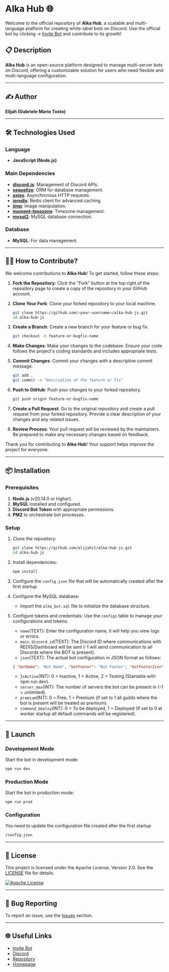 
# Alka Hub 🌐

Welcome to the official repository of **Alka Hub**, a scalable and multi-language platform for creating white-label bots on Discord.
Use the official bot by clicking -> [Invite Bot](https://discord.com/application-directory/843183839869665280) and contribute to its growth!

## 📋 Description
**Alka Hub** is an open-source platform designed to manage multi-server bots on Discord, offering a customizable solution for users who need flexible and multi-language configuration.

---

## ✍️ Author
**Elijah (Gabriele Mario Tosto)**

---

## 🛠️ Technologies Used

### Language
- **JavaScript (Node.js)**

### Main Dependencies
- **[discord.js](https://discord.js.org/)**: Management of Discord APIs.
- **[sequelize](https://sequelize.org/)**: ORM for database management.
- **[axios](https://axios-http.com/)**: Asynchronous HTTP requests.
- **[ioredis](https://github.com/luin/ioredis)**: Redis client for advanced caching.
- **[jimp](https://github.com/oliver-moran/jimp)**: Image manipulation.
- **[moment-timezone](https://momentjs.com/timezone/)**: Timezone management.
- **[mysql2](https://www.npmjs.com/package/mysql2)**: MySQL database connection.

### Database
- **MySQL**: For data management.

---

## 👨‍💻 How to Contribute?

We welcome contributions to **Alka Hub**! To get started, follow these steps:

1. **Fork the Repository**: Click the "Fork" button at the top right of the repository page to create a copy of the repository in your GitHub account.

2. **Clone Your Fork**: Clone your forked repository to your local machine.
   ```bash
   git clone https://github.com/<your-username>/alka-hub-js.git
   cd alka-hub-js
   ```

3. **Create a Branch**: Create a new branch for your feature or bug fix.
   ```bash
   git checkout -b feature-or-bugfix-name
   ```

4. **Make Changes**: Make your changes to the codebase. Ensure your code follows the project's coding standards and includes appropriate tests.

5. **Commit Changes**: Commit your changes with a descriptive commit message.
   ```bash
   git add .
   git commit -m "Description of the feature or fix"
   ```

6. **Push to GitHub**: Push your changes to your forked repository.
   ```bash
   git push origin feature-or-bugfix-name
   ```

7. **Create a Pull Request**: Go to the original repository and create a pull request from your forked repository. Provide a clear description of your changes and any related issues.

8. **Review Process**: Your pull request will be reviewed by the maintainers. Be prepared to make any necessary changes based on feedback.

Thank you for contributing to **Alka Hub**! Your support helps improve the project for everyone.



---

## 📦 Installation

### Prerequisites
1. **Node.js** (v20.14.0 or higher).
2. **MySQL** installed and configured.
3. **Discord Bot Token** with appropriate permissions.
4. **PM2** to orchestrate bot processes.

### Setup
1. Clone the repository:
   ```bash
   git clone https://github.com/elijahit/alka-hub-js.git
   cd alka-hub-js
   ```
2. Install dependencies:
   ```bash
   npm install
   ```
3. Configure the `config.json` file that will be automatically created after the first startup

4. Configure the MySQL database:
   - Import the `alka_bot.sql` file to initialize the database structure.

5. Configure tokens and credentials:
   Use the `configs` table to manage your configurations and tokens:
   - `name`(TEXT): Enter the configuration name, it will help you view logs or errors.
   - `main_discord_id`(TEXT): The Discord ID where communications with REDIS/Dashboard will be sent (-1 will send communication to all Discords where the BOT is present).
   - `json`(TEXT): The actual bot configuration in JSON format as follows:
   ```json
   { "botName": "Bot Name", "botFooter": "Bot Footer", "botFooterIcon": "https://cdn.discordapp.com/app-icons/843183839869665280/6bafa96797abd3b0344721c58d6e5502.png", "token": "TOKEN_HERE", "clientId": "APPLICATION_ID", "presenceStatus": ["PRESENCE 1", "PRESENCE 2", "PRESENCE 3", ...] }
   ```
   - `IsActive`(INT): 0 = Inactive, 1 = Active, 2 = Testing (Startable with npm run dev).
   - `server_max`(INT): The number of servers the bot can be present in (-1 = unlimited).
   - `premium`(INT): 0 = Free, 1 = Premium (if set to 1 all guilds where the bot is present will be treated as premium).
   - `command_deploy`(INT): 0 = To be deployed, 1 = Deployed (If set to 0 at worker startup all default commands will be registered).

---

## 🚀 Launch

### Development Mode
Start the bot in development mode:
```bash
npm run dev
```

### Production Mode
Start the bot in production mode:
```bash
npm run prod
```

### Configuration
You need to update the configuration file created after the first startup
```bash
/config.json
```
---

## 📄 License

This project is licensed under the Apache License, Version 2.0. See the [LICENSE](/license) file for details.

[![Apache License](https://www.apache.org/img/asf_logo.png)](http://www.apache.org/licenses/LICENSE-2.0)

---

## 🐛 Bug Reporting
To report an issue, use the [Issues](https://github.com/elijahit/alka-hub-js/issues) section.

---

## 🌐 Useful Links
- [Invite Bot](https://discord.com/application-directory/843183839869665280)
- [Discord](https://discord.gg/DqRcKB75N5)
- [Repository](https://github.com/elijahit/alka-hub-js)
- [Homepage](https://github.com/elijahit/alka-hub-js#readme)

